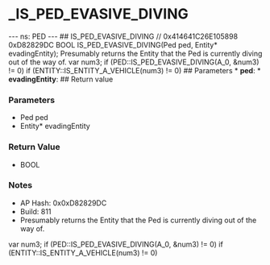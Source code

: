 # _IS_PED_EVASIVE_DIVING

--- ns: PED --- ## IS_PED_EVASIVE_DIVING  // 0x414641C26E105898 0xD82829DC BOOL IS_PED_EVASIVE_DIVING(Ped ped, Entity* evadingEntity);  Presumably returns the Entity that the Ped is currently diving out of the way of. var num3; if (PED::IS_PED_EVASIVE_DIVING(A_0, &num3) != 0) if (ENTITY::IS_ENTITY_A_VEHICLE(num3) != 0)  ## Parameters * **ped**: * **evadingEntity**:  ## Return value

### Parameters
* Ped ped
* Entity* evadingEntity

### Return Value
* BOOL

### Notes
* AP Hash: 0x0xD82829DC
* Build: 811
* Presumably returns the Entity that the Ped is currently diving out of the way of.

var num3;
    if (PED::IS_PED_EVASIVE_DIVING(A_0, &num3) != 0)
        if (ENTITY::IS_ENTITY_A_VEHICLE(num3) != 0)


